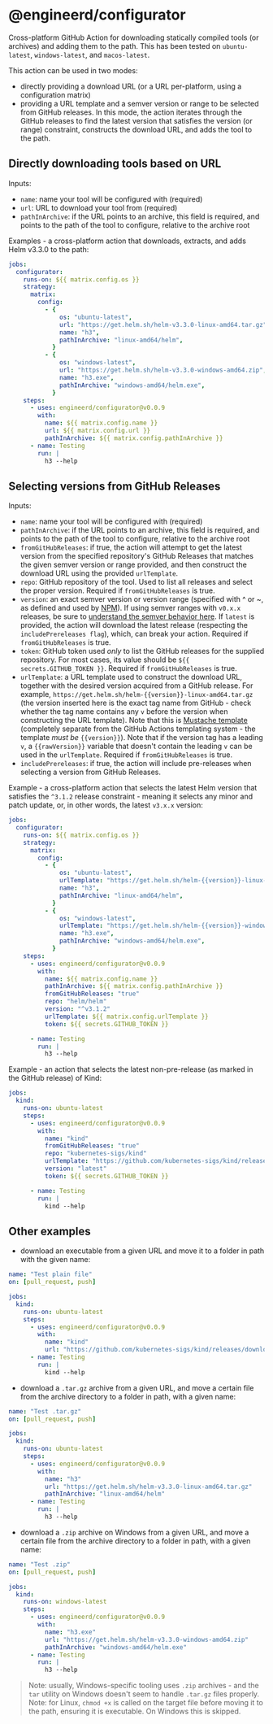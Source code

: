 # @engineerd/configurator

Cross-platform GitHub Action for downloading statically compiled tools (or
archives) and adding them to the path. This has been tested on `ubuntu-latest`,
`windows-latest`, and `macos-latest`.

This action can be used in two modes:

- directly providing a download URL (or a URL per-platform, using a
  configuration matrix)
- providing a URL template and a semver version or range to be selected from
  GitHub releases. In this mode, the action iterates through the GitHub releases
  to find the latest version that satisfies the version (or range) constraint,
  constructs the download URL, and adds the tool to the path.

## Directly downloading tools based on URL

Inputs:

- `name`: name your tool will be configured with (required)
- `url`: URL to download your tool from (required)
- `pathInArchive`: if the URL points to an archive, this field is required, and
  points to the path of the tool to configure, relative to the archive root

Examples - a cross-platform action that downloads, extracts, and adds Helm
v3.3.0 to the path:

```yaml
jobs:
  configurator:
    runs-on: ${{ matrix.config.os }}
    strategy:
      matrix:
        config:
          - {
              os: "ubuntu-latest",
              url: "https://get.helm.sh/helm-v3.3.0-linux-amd64.tar.gz",
              name: "h3",
              pathInArchive: "linux-amd64/helm",
            }
          - {
              os: "windows-latest",
              url: "https://get.helm.sh/helm-v3.3.0-windows-amd64.zip",
              name: "h3.exe",
              pathInArchive: "windows-amd64/helm.exe",
            }
    steps:
      - uses: engineerd/configurator@v0.0.9
        with:
          name: ${{ matrix.config.name }}
          url: ${{ matrix.config.url }}
          pathInArchive: ${{ matrix.config.pathInArchive }}
      - name: Testing
        run: |
          h3 --help
```

## Selecting versions from GitHub Releases

Inputs:

- `name`: name your tool will be configured with (required)
- `pathInArchive`: if the URL points to an archive, this field is required, and
  points to the path of the tool to configure, relative to the archive root
- `fromGitHubReleases`: if true, the action will attempt to get the latest
  version from the specified repository's GitHub Releases that matches the given
  semver version or range provided, and then construct the download URL using
  the provided `urlTemplate`.
- `repo`: GitHub repository of the tool. Used to list all releases and select
  the proper version. Required if `fromGitHubReleases` is true.
- `version`: an exact semver version or version range (specified with ^ or ~, as
  defined and used by [NPM](https://docs.npmjs.com/about-semantic-versioning)).
  If using semver ranges with `v0.x.x` releases, be sure to
  [understand the semver behavior here](https://docs.npmjs.com/misc/semver#caret-ranges-123-025-004).
  If `latest` is provided, the action will download the latest release
  (respecting the `includePrereleases flag`), which, can break your action.
  Required if `fromGitHubReleases` is true.
- `token`: GitHub token used _only_ to list the GitHub releases for the supplied
  repository. For most cases, its value should be `${{ secrets.GITHUB_TOKEN }}`.
  Required if `fromGitHubReleases` is true.
- `urlTemplate`: a URL template used to construct the download URL, together
  with the desired version acquired from a GitHub release. For example,
  `https://get.helm.sh/helm-{{version}}-linux-amd64.tar.gz` (the version
  inserted here is the exact tag name from GitHub - check whether the tag name
  contains any `v` before the version when constructing the URL template). Note
  that this is [Mustache template](https://mustache.github.io/) (completely
  separate from the GitHub Actions templating system - the template _must be_
  `{{version}}`). Note that if the version tag has a leading `v`, a
  `{{rawVersion}}` variable that doesn't contain the leading `v` can be used in
  the `urlTemplate`. Required if `fromGitHubReleases` is true.
- `includePrereleases`: if true, the action will include pre-releases when
  selecting a version from GitHub Releases.

Example - a cross-platform action that selects the latest Helm version that
satisfies the `^3.1.2` release constraint - meaning it selects any minor and
patch update, or, in other words, the latest `v3.x.x` version:

```yaml
jobs:
  configurator:
    runs-on: ${{ matrix.config.os }}
    strategy:
      matrix:
        config:
          - {
              os: "ubuntu-latest",
              urlTemplate: "https://get.helm.sh/helm-{{version}}-linux-amd64.tar.gz",
              name: "h3",
              pathInArchive: "linux-amd64/helm",
            }
          - {
              os: "windows-latest",
              urlTemplate: "https://get.helm.sh/helm-{{version}}-windows-amd64.zip",
              name: "h3.exe",
              pathInArchive: "windows-amd64/helm.exe",
            }
    steps:
      - uses: engineerd/configurator@v0.0.9
        with:
          name: ${{ matrix.config.name }}
          pathInArchive: ${{ matrix.config.pathInArchive }}
          fromGitHubReleases: "true"
          repo: "helm/helm"
          version: "^v3.1.2"
          urlTemplate: ${{ matrix.config.urlTemplate }}
          token: ${{ secrets.GITHUB_TOKEN }}

      - name: Testing
        run: |
          h3 --help
```

Example - an action that selects the latest non-pre-release (as marked in the
GitHub release) of Kind:

```yaml
jobs:
  kind:
    runs-on: ubuntu-latest
    steps:
      - uses: engineerd/configurator@v0.0.9
        with:
          name: "kind"
          fromGitHubReleases: "true"
          repo: "kubernetes-sigs/kind"
          urlTemplate: "https://github.com/kubernetes-sigs/kind/releases/download/{{version}}/kind-linux-amd64"
          version: "latest"
          token: ${{ secrets.GITHUB_TOKEN }}

      - name: Testing
        run: |
          kind --help
```

## Other examples

- download an executable from a given URL and move it to a folder in path with
  the given name:

```yaml
name: "Test plain file"
on: [pull_request, push]

jobs:
  kind:
    runs-on: ubuntu-latest
    steps:
      - uses: engineerd/configurator@v0.0.9
        with:
          name: "kind"
          url: "https://github.com/kubernetes-sigs/kind/releases/download/v0.8.1/kind-linux-amd64"
      - name: Testing
        run: |
          kind --help
```

- download a `.tar.gz` archive from a given URL, and move a certain file from
  the archive directory to a folder in path, with a given name:

```yaml
name: "Test .tar.gz"
on: [pull_request, push]

jobs:
  kind:
    runs-on: ubuntu-latest
    steps:
      - uses: engineerd/configurator@v0.0.9
        with:
          name: "h3"
          url: "https://get.helm.sh/helm-v3.3.0-linux-amd64.tar.gz"
          pathInArchive: "linux-amd64/helm"
      - name: Testing
        run: |
          h3 --help
```

- download a `.zip` archive on Windows from a given URL, and move a certain file
  from the archive directory to a folder in path, with a given name:

```yaml
name: "Test .zip"
on: [pull_request, push]

jobs:
  kind:
    runs-on: windows-latest
    steps:
      - uses: engineerd/configurator@v0.0.9
        with:
          name: "h3.exe"
          url: "https://get.helm.sh/helm-v3.3.0-windows-amd64.zip"
          pathInArchive: "windows-amd64/helm.exe"
      - name: Testing
        run: |
          h3 --help
```

> Note: usually, Windows-specific tooling uses `.zip` archives - and the `tar`
> utility on Windows doesn't seem to handle `.tar.gz` files properly. Note: for
> Linux, `chmod +x` is called on the target file before moving it to the path,
> ensuring it is executable. On Windows this is skipped.

